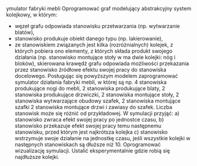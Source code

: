 ymulator fabryki mebli
Oprogramować graf modelujący abstrakcyjny system kolejkowy, w którym:
- węzeł grafu odpowiada stanowisku przetwarzania (np. wytwarzanie blatów),
- stanowisko produkuje obiekt danego typu (np. lakierowanie),
- ze stanowiskiem związanych jest kilka (rozróżnialnych) kolejek, z których pobiera ono
elementy, z których składa produkt swojego działania (np. stanowisko montujące stoły w ma dwie kolejki: nóg i bloków), skierowana krawędź grafu odpowiada możliwości przekazania przez stanowisko źródłowe efektu swojej pracy do stanowiska docelowego.
Posługując się powyższym modelem zaprogramować symulator działania fabryki mebli, w której są np. 4 stanowiska produkujące nogi do mebli, 2 stanowiska produkujące blaty, 2 stanowiska produkujące drzwiczki, 2 stanowiska montujące stoły, 2 stanowiska wytwarzające obudowy szafek, 2 stanowiska montujące szafki 2 stanowiska montujące drzwi i zawiasy do szafek. Liczba stanowisk może się różnić od przykładowej.
W symulacji przyjąć:
a) stanowisko zwraca efekt swojej pracy po jednostce czasu,
b) stanowisko przekazuje efekt swojej pracy temu następnemu stanowisku, przed którym jest najkrótsza kolejka
c) stanowisko wstrzymuje swoje działanie na jednostkę czasu, jeśli wszystkie kolejki w następnych stanowiskach są dłuższe niż 10.
Oprogramować wizualizację symulacji. Ustalić eksperymentalnie gdzie robią się najdłuższe kolejki.
